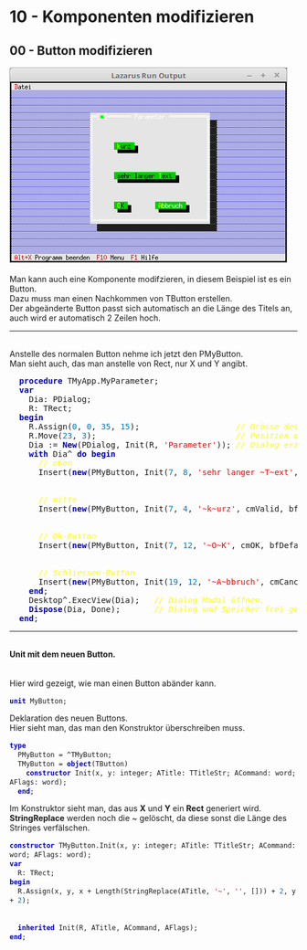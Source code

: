 <html>
    <b><h1>10 - Komponenten modifizieren</h1></b>
    <b><h2>00 - Button modifizieren</h2></b>
<img src="image.png" alt="Selfhtml"><br><br>
Man kann auch eine Komponente modifzieren, in diesem Beispiel ist es ein Button.<br>
Dazu muss man einen Nachkommen von TButton erstellen.<br>
Der abgeänderte Button passt sich automatisch an die Länge des Titels an, auch wird er automatisch 2 Zeilen hoch.<br>
<hr><br>
Anstelle des normalen Button nehme ich jetzt den PMyButton.<br>
Man sieht auch, das man anstelle von Rect, nur X und Y angibt.<br>
<pre><code=pascal>  <b><font color="0000BB">procedure</font></b> TMyApp.MyParameter;
  <b><font color="0000BB">var</font></b>
    Dia: PDialog;
    R: TRect;
  <b><font color="0000BB">begin</font></b>
    R.Assign(<font color="#0077BB">0</font>, <font color="#0077BB">0</font>, <font color="#0077BB">35</font>, <font color="#0077BB">15</font>);                    <i><font color="#FFFF00">// Grösse des Dialogs.</font></i>
    R.Move(<font color="#0077BB">23</font>, <font color="#0077BB">3</font>);                             <i><font color="#FFFF00">// Position des Dialogs.</font></i>
    Dia := <b><font color="0000BB">New</font></b>(PDialog, Init(R, <font color="#FF0000">'Parameter'</font>)); <i><font color="#FFFF00">// Dialog erzeugen.</font></i>
    <b><font color="0000BB">with</font></b> Dia^ <b><font color="0000BB">do</font></b> <b><font color="0000BB">begin</font></b>
      <i><font color="#FFFF00">// oben</font></i>
      Insert(<b><font color="0000BB">new</font></b>(PMyButton, Init(<font color="#0077BB">7</font>, <font color="#0077BB">8</font>, <font color="#FF0000">'sehr langer ~T~ext'</font>, cmValid, bfDefault)));
<br>
      <i><font color="#FFFF00">// mitte</font></i>
      Insert(<b><font color="0000BB">new</font></b>(PMyButton, Init(<font color="#0077BB">7</font>, <font color="#0077BB">4</font>, <font color="#FF0000">'~k~urz'</font>, cmValid, bfDefault)));
<br>
      <i><font color="#FFFF00">// Ok-Button</font></i>
      Insert(<b><font color="0000BB">new</font></b>(PMyButton, Init(<font color="#0077BB">7</font>, <font color="#0077BB">12</font>, <font color="#FF0000">'~O~K'</font>, cmOK, bfDefault)));
<br>
      <i><font color="#FFFF00">// Schliessen-Button</font></i>
      Insert(<b><font color="0000BB">new</font></b>(PMyButton, Init(<font color="#0077BB">19</font>, <font color="#0077BB">12</font>, <font color="#FF0000">'~A~bbruch'</font>, cmCancel, bfNormal)));
    <b><font color="0000BB">end</font></b>;
    Desktop^.ExecView(Dia);   <i><font color="#FFFF00">// Dialog Modal öffnen.</font></i>
    <b><font color="0000BB">Dispose</font></b>(Dia, Done);       <i><font color="#FFFF00">// Dialog und Speicher frei geben.</font></i>
  <b><font color="0000BB">end</font></b>;</code></pre>
<hr><br>
<b>Unit mit dem neuen Button.</b><br>
<br><br>
Hier wird gezeigt, wie man einen Button abänder kann.<br>
<pre><code><b><font color="0000BB">unit</font></b> MyButton;
</code></pre>
Deklaration des neuen Buttons.<br>
Hier sieht man, das man den Konstruktor überschreiben muss.<br>
<pre><code><b><font color="0000BB">type</font></b>
  PMyButton = ^TMyButton;
  TMyButton = <b><font color="0000BB">object</font></b>(TButton)
    <b><font color="0000BB">constructor</font></b> Init(x, y: integer; ATitle: TTitleStr; ACommand: word; AFlags: word);
  <b><font color="0000BB">end</font></b>;
</code></pre>
Im Konstruktor sieht man, das aus <b>X</b> und <b>Y</b> ein <b>Rect</b> generiert wird.<br>
<b>StringReplace</b> werden noch die ~ gelöscht, da diese sonst die Länge des Stringes verfälschen.<br>
<pre><code><b><font color="0000BB">constructor</font></b> TMyButton.Init(x, y: integer; ATitle: TTitleStr; ACommand: word; AFlags: word);
<b><font color="0000BB">var</font></b>
  R: TRect;
<b><font color="0000BB">begin</font></b>
  R.Assign(x, y, x + Length(StringReplace(ATitle, <font color="#FF0000">'~'</font>, <font color="#FF0000">''</font>, [])) + <font color="#0077BB">2</font>, y + <font color="#0077BB">2</font>);
<br>
  <b><font color="0000BB">inherited</font></b> Init(R, ATitle, ACommand, AFlags);
<b><font color="0000BB">end</font></b>;
</code></pre>
<br>
</html>
